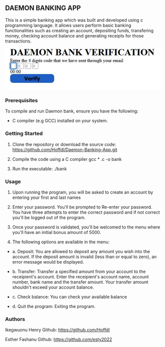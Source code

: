 ## DAEMON BANKING APP
This is a simple banking app which was built and developed using c programming language. It allows users perform basic banking functionalities such as creating an account, depositing funds, transfering money, checking account balance and generating receipts for those transactions.

![alt text](https://github.com/Hoffdl/Daemon-Banking-App/blob/master/verifyimg.jpg)

### Prerequisites
To compile and run Daemon bank, ensure you have the following:
* C compiler (e.g GCC) installed on your system.

### Getting Started
1. Clone the repository or download the source code:
https://github.com/Hoffdl/Daemon-Banking-App.git

2. Compile the code using a C compiler
gcc * .c -o bank

3. Run the executable:
./bank

### Usage
1. Upon running the program, you will be asked to create an account by entering your first and last names

1. Enter your password. You'll be prompted to Re-enter your password. You have three attempts to enter the correct password and if not correct you'll be logged out of the program.

3. Once your password is validated, you'll be welcomed to the menu where you'll have an initial bonus amount of 5000.

4. The following options are available in the menu:

* a. Deposit: You are allowed to deposit any amount you wish into the account. If the deposit amount is invalid (less than or equal to zero), an error message would be displayed.

* b. Transfer: Transfer a specified amount from your account to the receipient's account. Enter the receipient's account name, account number, bank name and the transfer amount. Your transfer amount shouldn't exceed your account balance.

* c. Check balance: You can check your available balance

* d. Quit the program: Exiting the program.

### Authors
Ikegwuonu Henry 
Github: https://github.com/Hoffdl

Esther Fashanu
Github: https://github.com/esty2022
